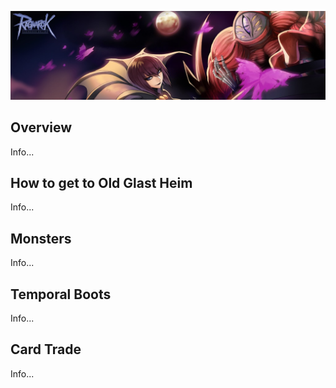 ![OGH](img/OGH.jpg)

## Overview

Info...

## How to get to Old Glast Heim

Info...

## Monsters

Info...

## Temporal Boots

Info...

## Card Trade

Info...


